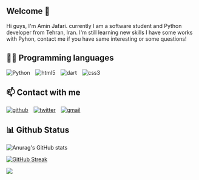 <h2>
Welcome 👋  
</h2>
Hi guys, I'm Amin Jafari. currently I am a software student and Python developer from Tehran, Iran. I'm still learning new skills I have some works with Pyhon, contact me if you have same interesting or some questions!

## 👨‍💻 Programming languages 
<a target="_blank"><img alt='Python' src='https://img.shields.io/badge/Python-100000?style=for-the-badge&logo=Python&logoColor=78FF00&labelColor=003C00&color=003C00'/></a>
<a style="margin-left: 10px" target="_blank"><img alt='html5' src='https://img.shields.io/badge/html5-100000?style=for-the-badge&logo=html5&logoColor=FFFF00&labelColor=3C3C00&color=3C3C00'/></a>
<a style="margin-left: 10px" target="_blank"><img alt='dart' src='https://img.shields.io/badge/Dart-100000?style=for-the-badge&logo=dart&logoColor=00FFE1&labelColor=003C3C&color=003C3C'/></a>
<a style="margin-left: 10px" target="_blank"><img alt='css3' src='https://img.shields.io/badge/CSS3-100000?style=for-the-badge&logo=css3&logoColor=FF7800&labelColor=411E00&color=411E00'/></a>



## 📫 Contact with me
<div align="left">
<a href='https://github.com/Aminjjjeffrey' target="_blank"><img alt='github' src='https://img.shields.io/badge/github-100000?style=for-the-badge&logo=github&logoColor=FFFFFF&labelColor=000000&color=000000'/></a>
<a style="margin-left: 10px" href='https://twitter.com/Aminjjjeffrey' target="_blank"><img alt='twitter' src='https://img.shields.io/badge/twitter-100000?style=for-the-badge&logo=twitter&logoColor=FFFFFF&labelColor=1DA1F2&color=1DA1F2'/></a>
<a style="margin-left: 10px" href='mailto:aminjjjeffrey@gmail.com?subject=%3F&body=%3F' target="_blank"><img alt='gmail' src='https://img.shields.io/badge/Gmail-100000?style=for-the-badge&logo=gmail&logoColor=FFFFFF&labelColor=DB4437&color=DB4437'/></a>



</dive>

## 📊 Github Status 
<div align="left">
  
![Anurag's GitHub stats](https://github-readme-stats.vercel.app/api?username=Aminjjjeffrey&show_icons=true&theme=merko)

[![GitHub Streak](https://streak-stats.demolab.com/?user=Aminjjjeffrey&theme=merko)](https://git.io/streak-stats)
  
![](http://github-profile-summary-cards.vercel.app/api/cards/profile-details?username=Aminjjjeffrey&theme=merko)

</dive>

